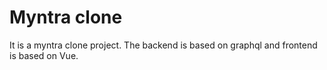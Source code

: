 # Myntra clone

It is a myntra clone project. The backend is based on graphql and frontend is based on Vue.

